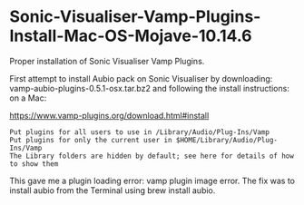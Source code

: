 # Sonic-Visualiser-Vamp-Plugins-Install-Mac-OS-Mojave-10.14.6
Proper installation of Sonic Visualiser Vamp Plugins.

First attempt to install Aubio pack on Sonic Visualiser by downloading: vamp-aubio-plugins-0.5.1-osx.tar.bz2
and following the install instructions: on a Mac:

https://www.vamp-plugins.org/download.html#install

    Put plugins for all users to use in /Library/Audio/Plug-Ins/Vamp
    Put plugins for only the current user in $HOME/Library/Audio/Plug-Ins/Vamp
    The Library folders are hidden by default; see here for details of how to show them
    
This gave me a plugin loading error: vamp plugin image error.
The fix was to install aubio from the Terminal using brew install aubio.
